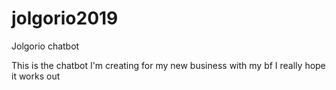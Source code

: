 # jolgorio2019
Jolgorio chatbot

This is the chatbot I'm creating for my new business with my bf
I really hope it works out
